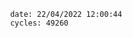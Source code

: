 

                date: 22/04/2022 12:00:44
                cycles: 49260

                         